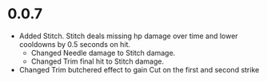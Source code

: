 # 0.0.7
- Added Stitch. Stitch deals missing hp damage over time and lower cooldowns by 0.5 seconds on hit.
    - Changed Needle damage to Stitch damage.
    - Changed Trim final hit to Stitch damage.
- Changed Trim butchered effect to gain Cut on the first and second strike
